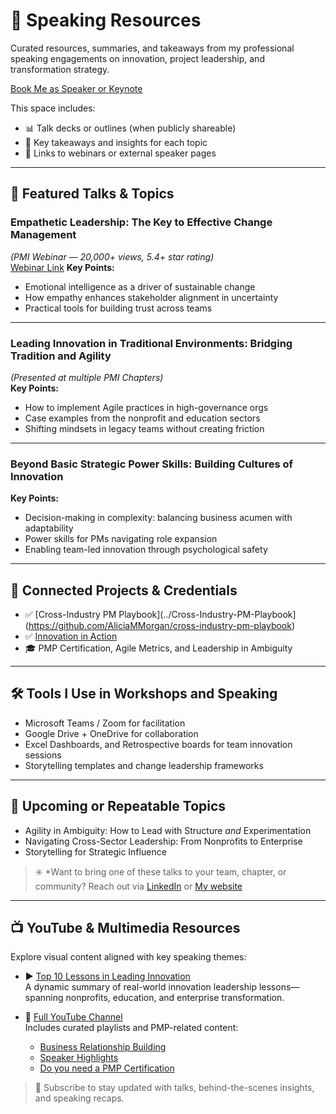 # 🎤 Speaking Resources

Curated resources, summaries, and takeaways from my professional speaking engagements on innovation, project leadership, and transformation strategy.  

[Book Me as Speaker or Keynote](https://youtu.be/hcSzo1ZPT14?si=r_7bBolUMl3rYjF4)

This space includes:
- 📊 Talk decks or outlines (when publicly shareable)
- 🧠 Key takeaways and insights for each topic
- 🔗 Links to webinars or external speaker pages 

---

## 🔹 Featured Talks & Topics

### Empathetic Leadership: The Key to Effective Change Management  
_(PMI Webinar — 20,000+ views, 5.4+ star rating)_  
[Webinar Link](https://www.projectmanagement.com/videos/877046/empathetic-leadership--a-key-approach-to-effective-change-management-#_) 
**Key Points:**  
- Emotional intelligence as a driver of sustainable change  
- How empathy enhances stakeholder alignment in uncertainty  
- Practical tools for building trust across teams  

---

### Leading Innovation in Traditional Environments: Bridging Tradition and Agility  
_(Presented at multiple PMI Chapters)_  
**Key Points:**  
- How to implement Agile practices in high-governance orgs  
- Case examples from the nonprofit and education sectors  
- Shifting mindsets in legacy teams without creating friction  

---

### Beyond Basic Strategic Power Skills: Building Cultures of Innovation  
**Key Points:**  
- Decision-making in complexity: balancing business acumen with adaptability  
- Power skills for PMs navigating role expansion  
- Enabling team-led innovation through psychological safety  

---

## 🧩 Connected Projects & Credentials

- ✅ [Cross-Industry PM Playbook](../Cross-Industry-PM-Playbook](https://github.com/AliciaMMorgan/cross-industry-pm-playbook)  
- ✅ [Innovation in Action](../Innovation-in-Action)  
- 🎓 PMP Certification, Agile Metrics, and Leadership in Ambiguity

---

## 🛠️ Tools I Use in Workshops and Speaking

- Microsoft Teams / Zoom for facilitation  
- Google Drive + OneDrive for collaboration  
- Excel Dashboards, and Retrospective boards for team innovation sessions  
- Storytelling templates and change leadership frameworks  

---

## 🔁 Upcoming or Repeatable Topics

- Agility in Ambiguity: How to Lead with Structure *and* Experimentation  
- Navigating Cross-Sector Leadership: From Nonprofits to Enterprise  
- Storytelling for Strategic Influence  

> ✳️ *Want to bring one of these talks to your team, chapter, or community? Reach out via [LinkedIn](https://www.linkedin.com/in/aliciammorgan1/) or [My website](https://aliciammorgan.com/) 

---

## 📺 YouTube & Multimedia Resources

Explore visual content aligned with key speaking themes:

- ▶️ [Top 10 Lessons in Leading Innovation](https://youtu.be/5ce1o0z2TtA?si=ZHi9SKCju5y3zUd2)  
  A dynamic summary of real-world innovation leadership lessons—spanning nonprofits, education, and enterprise transformation.

- 🎥 [Full YouTube Channel](https://www.youtube.com/@AMMorgan/videos)  
  Includes curated playlists and PMP-related content:
  - [Business Relationship Building](https://youtube.com/playlist?list=PL-_GQRkDTzvTko99wx-YoIzOBJ9iABgl6&si=hewo5JDrh3CCI0RO)
  - [Speaker Highlights](https://youtu.be/TB86yvj_oiU?si=Kwvq9UXuie2IpC5Q)
  - [Do you need a PMP Certification](https://youtu.be/T44g5Qy8ubM?si=p-fT1z7k8cFQBX-0)

> 🔔 Subscribe to stay updated with talks, behind-the-scenes insights, and speaking recaps.


